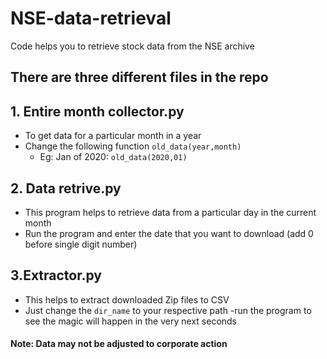 # NSE-data-retrieval

Code helps you to retrieve stock data from the NSE archive
## There are three different files in the repo
## 1. Entire month collector.py
  - To get data for a particular month in a year
  - Change the following function ```old_data(year,month)```
    - Eg: Jan of 2020: ```old_data(2020,01)```
## 2. Data retrive.py
  - This program helps to retrieve data from a particular day in the current month
  - Run the program and enter the date that you want to download (add 0 before single digit number)

## 3.Extractor.py
  - This helps to extract downloaded Zip files to CSV
  - Just change the ```dir_name``` to your respective path
  -run the program to see the magic will happen in the very next seconds
#### Note:  Data may not be adjusted to corporate action
